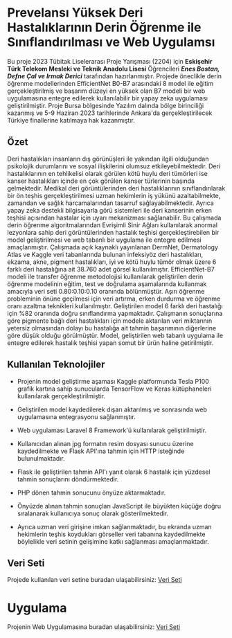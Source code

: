 
# Prevelansı Yüksek Deri Hastalıklarının Derin Öğrenme ile Sınıflandırılması ve Web Uygulamsı

Bu proje 2023 Tübitak Liselerarası Proje Yarışması (2204) için **Eskişehir Türk Telekom Mesleki ve Teknik Anadolu Lisesi** Öğrencileri ***Enes Bostan, Defne Çal ve Irmak Derici*** tarafından hazırlanmıştır. Projede öneclikle derin öğrenme modellerinden EfficientNet B0-B7 arasındaki 8 model ile eğitim gerçekleştirilmiş ve başarım düzeyi en yüksek olan B7 modeli bir web uygulamasına entegre edilerek kullanılabilir bir yapay zeka uygulaması geliştirilmiştir. Proje Bursa bölgesinde Yazılım dalında bölge birinciliği kazanmış ve 5-9 Haziran 2023 tarihlerinde Ankara'da gerçekleştirilecek Türkiye finallerine katılmaya hak kazanmıştır. 


## Özet 
Deri hastalıkları insanların dış görünüşleri ile yakından ilgili olduğundan psikolojik durumlarını ve sosyal ilişkilerini olumsuz etkileyebilmektedir. Deri hastalıklarının en tehlikelisi olarak görülen kötü huylu deri tümörleri ise kanser hastalıkları içinde en çok görülen kanser türlerinin başında gelmektedir. Medikal deri görüntülerinden deri hastalıklarının sınıflandırılarak bir ön teşhis gerçekleştirilmesi uzman hekimlerin iş yükünü azaltabilmekte, zamandan ve sağlık harcamalarından tasarruf sağlayabilmektedir. Ayrıca yapay zeka destekli bilgisayarla görü sistemleri ile deri kanserinin erken teşhisi açısından hastalar için uyarı mekanizması sağlanabilir. Bu çalışmada derin öğrenme algoritmalarından Evrişimli Sinir Ağları kullanılarak anormal lezyonlara sahip deri görüntülerinden hastalık teşhisi gerçekleştirebilen bir model geliştirilmesi ve web tabanlı bir uygulama ile entegre edilmesi amaçlanmıştır. Çalışmada açık kaynaklı yayınlanan DermNet, Dermatology Atlas ve Kaggle veri tabanlarında bulunan infeksiyöz deri hastalıkları, ekzama, akne, pigment hastalıkları, iyi ve kötü huylu tümör olmak üzere 6 farklı deri hastalığına ait 38.760 adet görsel kullanılmıştır. EfficientNet-B7 modeli ile transfer öğrenme metodolojisi kullanılarak geliştirilen derin öğrenme modelinin eğitim, test ve doğrulama aşamalarında kullanmak amacıyla veri seti 0.80:0.10:0.10 oranında bölünmüştür. Aşırı öğrenme probleminin önüne geçilmesi için veri artırma, erken durdurma ve öğrenme oranı azaltma teknikleri kullanılmıştır. Geliştirilen model 6 farklı deri hastalığı için %82 oranında doğru sınıflandırma yapmaktadır. Çalışmanın sonuçlarına göre pigmente bağlı deri hastalıkları için modele aktarılan veri miktarının yetersiz olmasından dolayı bu hastalığa ait tahmin başarımının diğerlerine göre düşük olduğu görülmüştür. Model, geliştirilen web tabanlı uygulama ile entegre edilerek hastalık teşhisi yapan somut bir ürün haline getirilmiştir.

## Kullanılan Teknolojiler
* Projenin model geliştirme aşaması Kaggle platformunda Tesla P100 grafik kartına sahip sunucularda TensorFlow ve Keras kütüphaneleri kullanılarak gerçekleştirilmiştir.

* Geliştirilen model kaydedilerek dışarı aktarılmış ve sonrasında web uygulamasına entegrasyonu sağlanmıştır. 

* Web uygulaması Laravel 8 Framework'ü kullanılarak geliştirilmiştir.

* Kullanıcıdan alınan jpg formatın resim dosyası sunucu üzerine kaydedilmekte ve Flask API'ına tahmin için HTTP isteğinde bulunulmaktadır. 

* Flask ile geliştirilen tahmin API'ı yanıt olarak 6 hastalık için yüzdesel tahmin sonuçlarını döndürmektedir.

* PHP dönen tahmin sonucunu önyüze aktarmaktadır.

* Önyüzde alınan tahmin sonuçları JavaScript ile büyükten küçüğe doğru sıralanarak kullanıcıya sonuç olarak gösterilmektedir.

* Ayrıca uzman veri girişine imkan sağlanmaktadır, bu ekranda uzman hekimlerin teşhis koydukları görseller veri tabanına kaydedilmekte böylelikle veri setinin gelişimine katkı sağlanması amaçlanmaktadır.


## Veri Seti
Projede kullanılan veri setine buradan ulaşabilirsiniz: [Veri Seti](https://www.kaggle.com/datasets/ascanipek/skin-diseases)


# Uygulama

Projenin Web Uygulamasına buradan ulaşabilirsiniz: [Veri Seti](34.118.92.185)





